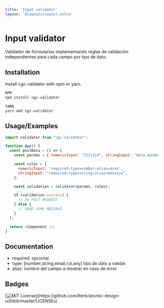 ```yaml
---
title: 'Input validator'
layout: '@layouts/Layout.astro'
---
```


# Input validator

Validador de formularios implementando reglas de validación independientes para cada campo por tipo de dato.

## Installation

Install cgc-validator with npm or yarn.

```bash
NPM
npm install cgc-validator
```

```bash
YARN
yarn add cgc-validator
```

## Usage/Examples

```javascript
import validator from "cgc-validator";

function App() {
  const postData = () => {
    const params = { numericInput: "213jdjd", stringInput: "Hola mundo" };

    const rules = {
      numericInput: "required;type=number;alias=área",
      stringInput: "required;type=string;alias=mensaje",
    };

    const validation = validator(params, rules);

    if (validation.success) {
      // DO POST REQUEST
    } else {
      // SEND SOME MESSAGE
    }
  };

  return <Component />;
}
```

## Documentation

- required: opcional.
- type: [number,string,email,rut,any] tipo de dato a validar.
- alias: nombre del campo a mostrar en caso de error.

## Badges

[![MIT License](https://img.shields.io/apm/l/atomic-design-ui.svg?)](https://github.com/tterb/atomic-design-ui/blob/master/LICENSEs)

